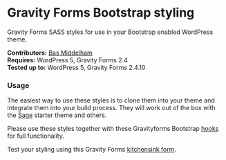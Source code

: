# Gravity Forms Bootstrap styling

Gravity Forms SASS styles for use in your Bootstrap enabled WordPress theme.

__Contributors:__ [Bas Middelham](https://github.com/moshcat)  
__Requires:__ WordPress 5, Gravity Forms 2.4  
__Tested up to:__ WordPress 5, Gravity Forms 2.4.10  

### Usage

The easiest way to use these styles is to clone them into your theme and integrate them into your build process. They will work out of the box with the [Sage](https://github.com/roots/sage) starter theme and others.

Please use these styles together with these Gravityforms Bootstrap [hooks](https://github.com/MoshCat/gravityforms-bootstrap-hooks) for full functionality.

Test your styling using this Gravity Forms [kitchensink form]( https://github.com/MoshCat/gravityforms-kitchensink).
